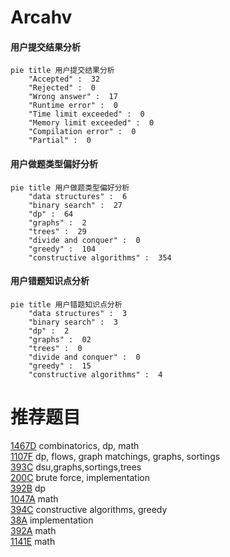 # Arcahv

<!-- tabs:start -->



#### **用户提交结果分析**

```mermaid
pie title 用户提交结果分析
    "Accepted" :  32
    "Rejected" :  0
    "Wrong answer" :  17
    "Runtime error" :  0
    "Time limit exceeded" :  0
    "Memory limit exceeded" :  0
    "Compilation error" :  0
    "Partial" :  0
```

#### **用户做题类型偏好分析**

```mermaid
pie title 用户做题类型偏好分析
    "data structures" :  6
    "binary search" :  27
    "dp" :  64
    "graphs" :  2
    "trees" :  29
    "divide and conquer" :  0
    "greedy" :  104
    "constructive algorithms" :  354
```
#### **用户错题知识点分析**

```mermaid
pie title 用户错题知识点分析
    "data structures" :  3
    "binary search" :  3
    "dp" :  2
    "graphs" :  02
    "trees" :  0
    "divide and conquer" :  0
    "greedy" :  15
    "constructive algorithms" :  4
```



<!-- tabs:end -->
# 推荐题目
[1467D](https://codeforces.com/contest/1467/problem/D)		combinatorics,
                        dp,
                        math		  
[1107F](https://codeforces.com/contest/1107/problem/F)		dp,
                        flows,
                        graph matchings,
                        graphs,
                        sortings		  
[393C](https://codeforces.com/contest/393/problem/C)		dsu,graphs,sortings,trees		  
[200C](https://codeforces.com/contest/200/problem/C)		brute force,
                        implementation		  
[392B](https://codeforces.com/contest/392/problem/B)		dp		  
[1047A](https://codeforces.com/contest/1047/problem/A)		math		  
[394C](https://codeforces.com/contest/394/problem/C)		constructive algorithms,
                        greedy		  
[38A](https://codeforces.com/contest/38/problem/A)		implementation		  
[392A](https://codeforces.com/contest/392/problem/A)		math		  
[1141E](https://codeforces.com/contest/1141/problem/E)		math		  

